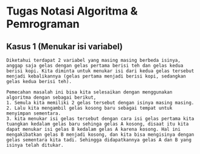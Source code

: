 # Tugas Notasi Algoritma & Pemrograman

## Kasus 1 (Menukar isi variabel)
    Diketahui terdapat 2 variabel yang masing masing berbeda isinya, anggap saja gelas dengan gelas pertama berisi teh dan gelas kedua berisi kopi. Kita diminta untuk menukar isi dari kedua gelas tersebut menjadi kebalikannya (gelas pertama menjadi berisi kopi, sedangkan gelas kedua berisi teh).

    Pemecahan masalah ini bisa kita selesaikan dengan menggunakan algoritma dengan sebagai berikut,
    1. Semula kita memiliki 2 gelas tersebut dengan isinya masing masing.
    2. Lalu kita mengambil gelas kosong baru sebagai tempat untuk menyimpan sementara.
    3. kita menukar isi gelas tersebut dengan cara isi gelas pertama kita tuangkan kedalam gelas baru sehinga gelas A kosong, disaat itu kita dapat menukar isi gelas B kedalam gelas A karena kosong. Hal ini mengakibatkan gelas B menjadi kosong, dan kita bisa mengisinya dengan gelas sementara kita tadi. Sehingga didapatkannya gelas A dan B yang isinya telah ditukar.
